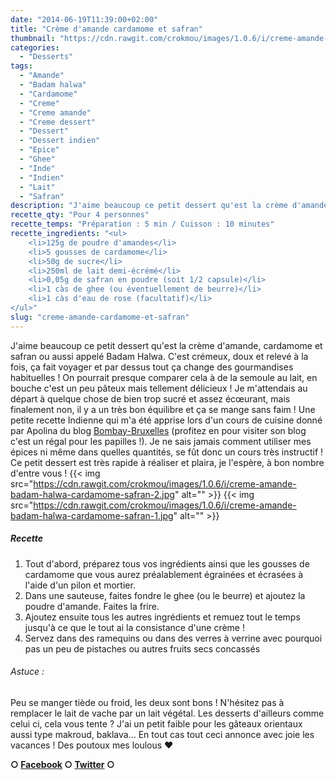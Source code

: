 ```yaml
---
date: "2014-06-19T11:39:00+02:00"
title: "Crème d'amande cardamome et safran"
thumbnail: "https://cdn.rawgit.com/crokmou/images/1.0.6/i/creme-amande-badam-halwa-cardamome-safran.jpg"
categories:
  - "Desserts"
tags:
  - "Amande"
  - "Badam halwa"
  - "Cardamome"
  - "Creme"
  - "Creme amande"
  - "Creme dessert"
  - "Dessert"
  - "Dessert indien"
  - "Epice"
  - "Ghee"
  - "Inde"
  - "Indien"
  - "Lait"
  - "Safran"
description: "J'aime beaucoup ce petit dessert qu'est la crème d'amande, cardamome et safran ou aussi appelé Badam Halwa. C'est doux et relevé à la fois, ça fait voyager!"
recette_qty: "Pour 4 personnes"
recette_temps: "Préparation : 5 min / Cuisson : 10 minutes"
recette_ingredients: "<ul>
 	<li>125g de poudre d'amandes</li>
 	<li>5 gousses de cardamome</li>
 	<li>50g de sucre</li>
 	<li>250ml de lait demi-écrémé</li>
 	<li>0,05g de safran en poudre (soit 1/2 capsule)</li>
 	<li>1 càs de ghee (ou éventuellement de beurre)</li>
 	<li>1 càs d'eau de rose (facultatif)</li>
</ul>"
slug: "creme-amande-cardamome-et-safran"
---
```


J'aime beaucoup ce petit dessert qu'est la crème d'amande, cardamome et safran ou aussi appelé Badam Halwa. C'est crémeux, doux et relevé à la fois, ça fait voyager et par dessus tout ça change des gourmandises habituelles ! On pourrait presque comparer cela à de la semoule au lait, en bouche c'est un peu pâteux mais tellement délicieux ! Je m'attendais au départ à quelque chose de bien trop sucré et assez écœurant, mais finalement non, il y a un très bon équilibre et ça se mange sans faim ! Une petite recette Indienne qui m'a été apprise lors d'un cours de cuisine donné par Apolina du blog [Bombay-Bruxelles](http://bombay-bruxelles.blogspot.fr/) (profitez en pour visiter son blog c'est un régal pour les papilles !). Je ne sais jamais comment utiliser mes épices ni même dans quelles quantités, se fût donc un cours très instructif ! Ce petit dessert est très rapide à réaliser et plaira, je l'espère, à bon nombre d'entre vous ! {{< img src="https://cdn.rawgit.com/crokmou/images/1.0.6/i/creme-amande-badam-halwa-cardamome-safran-2.jpg" alt="" >}} {{< img src="https://cdn.rawgit.com/crokmou/images/1.0.6/i/creme-amande-badam-halwa-cardamome-safran-1.jpg" alt="" >}}

##### Recette

1.  Tout d'abord, préparez tous vos ingrédients ainsi que les gousses de cardamome que vous aurez préalablement égrainées et écrasées à l'aide d'un pilon et mortier.
2.  Dans une sauteuse, faites fondre le ghee (ou le beurre) et ajoutez la poudre d'amande. Faites la frire.
3.  Ajoutez ensuite tous les autres ingrédients et remuez tout le temps jusqu'à ce que le tout ai la consistance d'une crème !
4.  Servez dans des ramequins ou dans des verres à verrine avec pourquoi pas un peu de pistaches ou autres fruits secs concassés

###### Astuce :

Peu se manger tiède ou froid, les deux sont bons ! N'hésitez pas à remplacer le lait de vache par un lait végétal. Les desserts d'ailleurs comme celui ci, cela vous tente ? J'ai un petit faible pour les gâteaux orientaux aussi type makroud, baklava... En tout cas tout ceci annonce avec joie les vacances ! Des poutoux mes loulous ❤

**○ [Facebook](https://www.facebook.com/crokmou.blog) ○ [Twitter](https://twitter.com/Crokmou) ○**